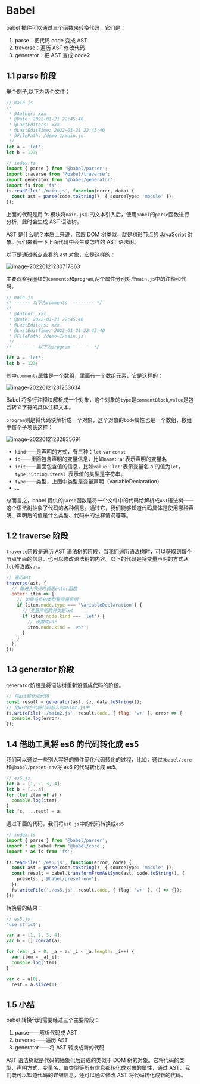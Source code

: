# Babel

babel 插件可以通过三个函数来转换代码，它们是：

1. parse：把代码 code 变成 AST
2. traverse：遍历 AST 修改代码
3. generator：把 AST 变成 code2

## 1.1 parse 阶段

举个例子,以下为两个文件：

```js
// main.js
/*
 * @Author: xxx
 * @Date: 2022-01-21 22:45:40
 * @LastEditors: xxx
 * @LastEditTime: 2022-01-21 22:45:40
 * @FilePath: /demo-1/main.js
 */
let a = 'let';
let b = 123;
```

```typescript
// index.ts
import { parse } from '@babel/parser';
import traverse from '@babel/traverse';
import generator from '@babel/generator';
import fs from 'fs';
fs.readFile('./main.js', function(error, data) {
  const ast = parse(code.toString(), { sourceType: 'module' });
});
```

上面的代码是用 fs 模块将`main.js`中的文本引入后，使用`babel`的`parse`函数进行分析，此时会生成 AST 语法树。

AST 是什么呢？本质上来说，它跟 DOM 树类似，就是树形节点的 JavaScript 对象。我们来看一下上面代码中会生成怎样的 AST 语法树。

以下是通过断点查看的 ast 对象，它是这样的：

![image-20220121230717863](../assets/image-20220121230717863.png)

主要观察我圈红的`comments`和`program`,两个属性分别对应`main.js`中的注释和代码。

```js
// main.js
/* ------ 以下为comments  -------- */
/*
 * @Author: xxx
 * @Date: 2022-01-21 22:45:40
 * @LastEditors: xxx
 * @LastEditTime: 2022-01-21 22:45:40
 * @FilePath: /demo-1/main.js
 */
/* -------- 以下为program ------  */

let a = 'let';
let b = 123;
```

其中`comments`属性是一个数组，里面有一个数组元素，它是这样的：

![image-20220121231253634](../assets/image-20220121231253634.png)

Babel 将多行注释块解析成一个对象，这个对象的`type`是`commentBlock`,`value`是包含转义字符的具体注释文本。

`program`则是将代码块解析成一个对象，这个对象的`body`属性也是一个数组，数组中每个子项长这样：

![image-20220121232835691](../assets/image-20220121232835691.png)

- `kind`——是声明的方式，有三种：`let` `var` `const`
- `id`——里面包含声明的变量信息，比如`name:'a'`表示声明的变量名
- `init`——里面包含值的信息，比如`value:'let'`表示变量名 a 的值为`let`，`type:'StringLiteral'`表示值的类型是字符串。
- `type`——类型，上图中类型是变量声明（VariableDeclaration）
- ...

总而言之，babel 提供的`parse`函数是将一个文件中的代码给解析成`AST`语法树——这个语法树抽象了代码的各种信息。通过它，我们能够知道代码具体是使用哪种声明、声明后的值是什么类型、代码中的注释情况等等。

## 1.2 traverse 阶段

`traverse`阶段是遍历 AST 语法树的阶段，当我们遍历语法树时，可以获取到每个节点里面的信息，也可以修改语法树的内容。以下的代码是将变量声明的方式从`let`修改成`var`。

```js
// 遍历ast
traverse(ast, {
  // 每进入节点时调用enter函数
  enter: item => {
    // 如果节点的类型是变量声明
    if (item.node.type === 'VariableDeclaration') {
      // 变量声明的种类是let
      if (item.node.kind === 'let') {
        // 设置成var
        item.node.kind = 'var';
      }
    }
  },
});
```

## 1.3 generator 阶段

`generator`阶段是将语法树重新设置成代码的阶段。

```js
// 将ast转化成代码
const result = generator(ast, {}, data.toString());
// 用w+的方式将代码写入到main2.js中
fs.writeFile('./main2.js', result.code, { flag: 'w+' }, error => {
  console.log(error);
});
```

## 1.4 借助工具将 es6 的代码转化成 es5

我们可以通过一些别人写好的插件简化代码转化的过程，比如，通过`@babel/core`和`@babel/preset-env`将 es6 的代码转化成 es5。

```javascript
// es6.js
let a = [1, 2, 3, 4];
let b = [...a];
for (let item of a) {
  console.log(item);
}
let [c, ...rest] = a;
```

通过下面的代码，我们将`es6.js`中的代码转换成`es5`

```typescript
// index.ts
import { parse } from '@babel/parser';
import * as babel from '@babel/core';
import * as fs from 'fs';

fs.readFile('./es6.js', function(error, code) {
  const ast = parse(code.toString(), { sourceType: 'module' });
  const result = babel.transformFromAstSync(ast, code.toString(), {
    presets: ['@babel/preset-env'],
  });
  fs.writeFile('./es5.js', result.code, { flag: 'w+' }, () => {});
});
```

转换后的结果：

```javascript
// es5.js
'use strict';

var a = [1, 2, 3, 4];
var b = [].concat(a);

for (var _i = 0, _a = a; _i < _a.length; _i++) {
  var item = _a[_i];
  console.log(item);
}

var c = a[0],
  rest = a.slice(1);
```

## 1.5 小结

babel 转换代码需要经过三个主要阶段：

1. parse——解析代码成 AST
2. traverse——遍历 AST
3. generator——将 AST 转换成新的代码

AST 语法树就是代码的抽象化后形成的类似于 DOM 树的对象。它将代码的类型、声明方式、变量名、值类型等所有信息都转化成对象的属性，通过 AST，我们既可以知道代码的详细信息，还可以通过修改 AST 将代码转化成新的代码。
